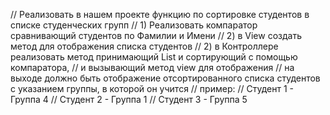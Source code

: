 // Реализовать в нашем проекте функцию по сортировке студентов в списке студенческих групп
// 1) Реализовать компаратор сравнивающий студентов по Фамилии и Имени
// 2) в View создать метод для отображения списка студентов
// 2) в Контроллере реализовать метод принимающий List<StudentGroup> и сортирующий с помощью компаратора,
//    и вызывающий метод view для отображения
// на выходе должно быть отображение отсортированного списка студентов с указанием группы, в которой он учится
// пример:
//      Студент 1 - Группа 4
//      Студент 2 - Группа 1
//      Студент 3 - Группа 5
